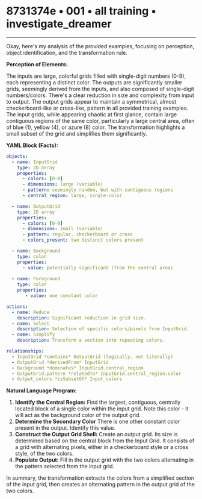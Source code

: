 # 8731374e • 001 • all training • investigate_dreamer

---
Okay, here's my analysis of the provided examples, focusing on perception, object identification, and the transformation rule.

**Perception of Elements:**

The inputs are large, colorful grids filled with single-digit numbers (0-9), each representing a distinct color. The outputs are significantly smaller grids, seemingly derived from the inputs, and also composed of single-digit numbers/colors.  There's a clear reduction in size and complexity from input to output. The output grids appear to maintain a symmetrical, almost checkerboard-like or cross-like, pattern in all provided training examples.  The input grids, while appearing chaotic at first glance, contain large contiguous regions of the same color, particularly a large central area, often of blue (1), yellow (4), or azure (8) color. The transformation highlights a small subset of the grid and simplifies them significantly.

**YAML Block (Facts):**



```yaml
objects:
  - name: InputGrid
    type: 2D array
    properties:
      - colors: [0-9]
      - dimensions: large (variable)
      - pattern: seemingly random, but with contiguous regions
      - central_region: large, single-color

  - name: OutputGrid
    type: 2D array
    properties:
      - colors: [0-9]
      - dimensions: small (variable)
      - pattern: regular, checkerboard or cross
      - colors_present: two distinct colors present

  - name: Background
    type: color
    properties:
      - value: potentially significant (from the central area)
    
  - name: Foreground
    type: color
    properties:
       - value: one constant color

actions:
  - name: Reduce
    description: Significant reduction in grid size.
  - name: Select
    description: Selection of specific colors/pixels from InputGrid.
  - name: Simplify
    description: Transform a section into repeating colors.

relationships:
  - InputGrid *contains* OutputGrid (logically, not literally)
  - OutputGrid *derivedFrom* InputGrid
  - Background *dominates* InputGrid.central_region
  - OutputGrid.pattern *relatedTo* InputGrid.central_region.color
  - Output_colors *isSubsetOf* Input_colors

```



**Natural Language Program:**

1. **Identify the Central Region:** Find the largest, contiguous, centrally located block of a single color within the input grid. Note this color - it will act as the background color of the output grid.
2. **Determine the Secondary Color** There is one other constant color present in the output. Identify this value.
3. **Construct the Output Grid Shell:** Create an output grid. Its size is determined based on the central block from the Input Grid. It consists of a grid with alternating pixels, either in a checkerboard style or a cross style, of the two colors.
4. **Populate Output:** Fill in the output grid with the two colors alternating in the pattern selected from the input grid.

In summary, the transformation extracts the colors from a simplified section of the input grid, then creates an alternating pattern in the output grid of the two colors.


